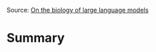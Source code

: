 
Source:
[On the biology of large language models](https://transformer-circuits.pub/2025/attribution-graphs/biology.html)
# Summary
